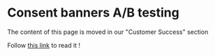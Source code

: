 # Consent banners A/B testing

The content of this page is moved in our "Customer Success" section

Follow [this link](https://community.commandersact.com/customer-success/best-practices/consent-management/a-b-testing) to read it !
